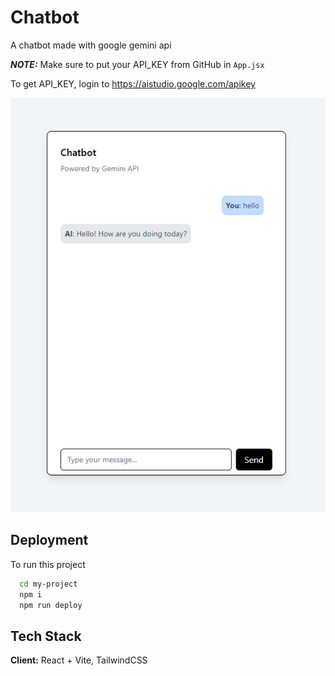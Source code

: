 
# Chatbot

A chatbot made with google gemini api

**_NOTE:_**  Make sure to put your API_KEY from GitHub in `App.jsx`

To get API_KEY, login to https://aistudio.google.com/apikey

![Local Image](image/Screenshot.png)



## Deployment

To run this project

```bash
  cd my-project
  npm i
  npm run deploy
```


## Tech Stack

**Client:** React + Vite, TailwindCSS


